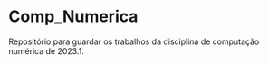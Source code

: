 # Comp_Numerica
Repositório para guardar os trabalhos da disciplina de computação numérica de 2023.1.
